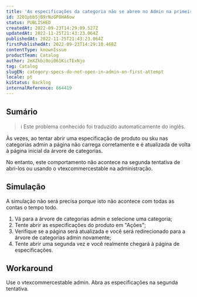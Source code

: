 ```yaml
---
title: 'As especificações da categoria não se abrem no Admin na primeira tentativa'
id: 3201pbbSjB9rNzGP8HA6ow
status: PUBLISHED
createdAt: 2022-09-23T14:29:09.527Z
updatedAt: 2022-11-25T21:43:23.064Z
publishedAt: 2022-11-25T21:43:23.064Z
firstPublishedAt: 2022-09-23T14:29:10.468Z
contentType: knownIssue
productTeam: Catalog
author: 2mXZkbi0oi061KicTExNjo
tag: Catalog
slugEN: category-specs-do-not-open-in-admin-on-first-attempt
locale: pt
kiStatus: Backlog
internalReference: 664419
---
```


## Sumário

>ℹ️ Este problema conhecido foi traduzido automaticamente do inglês.


Às vezes, ao tentar abrir uma especificação de produto ou sku nas categorias admin a página não carrega corretamente e é atualizada de volta à página inicial da árvore de categorias.

No entanto, este comportamento não acontece na segunda tentativa de abri-los ou usando o vtexcommercestable na administração.




## Simulação


A simulação não será precisa porque isto não acontece com todas as contas o tempo todo.

1. Vá para a árvore de categorias admin e selecione uma categoria;
2. Tente abrir as especificações do produto em "Ações";
3. Verifique se a página será atualizada e você será redirecionado para a árvore de categorias admin novamente;
4. Tente abrir uma segunda vez e você realmente chegará à página de especificações.



## Workaround


Use o vtexcommercestable admin.
Abra as especificações na segunda tentativa.

